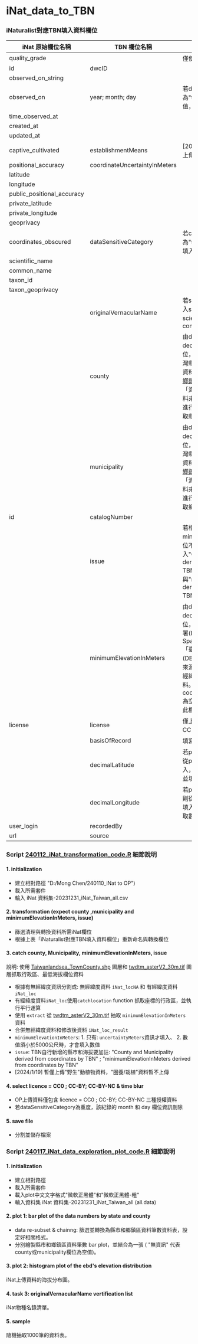 # iNat_data_to_TBN

### iNaturalist對應TBN填入資料欄位

| iNat 原始欄位名稱 | TBN 欄位名稱 | Note |
| -------- | -------- | -------- |
| quality_grade || 僅使用"research"紀錄 |
| id | dwcID ||
| observed_on_string |||
| observed_on |  year; month; day |若dataSensitiveCategory為"t"，month和day將不填入數值，以做時間模糊化|
| time_observed_at |||
| created_at |||
| updated_at |||
| captive_cultivated | establishmentMeans | [2024/1/19] 僅篩選 "f"(野生) 上傳|
| positional_accuracy | coordinateUncertaintyInMeters ||
|latitude|||
|longitude|||
|public_positional_accuracy|||
|private_latitude|||
|private_longitude|||
|geoprivacy|||
|coordinates_obscured|dataSensitiveCategory|若coordinates_obscured為"t"，dataSensitiveCategory填入"重度"；若f，填入空值|
|scientific_name|||
|common_name|||
|taxon_id|||
|taxon_geoprivacy|||
||originalVernacularName|若scientific_name有字串，則填入scientific_name; 反之若scientific_name為空值，則填入common_name|
||county|由decimalLatitude及decimalLongitude計算之衍生欄位，使用政府資料開放平台「臺灣縣市和鄉鎮區界線圖層」（原始資料來源：[直轄市、縣市界線](https://data.gov.tw/dataset/32158)、[鄉鎮市區界線](https://data.gov.tw/dataset/32157)），與海洋保育署「海洋行政區範圍圖層」（原始資料來源:[海洋保育地理資訊圖台](https://iocean.oca.gov.tw/iOceanMap/map.aspx)）進行套疊，再根據經緯度座標抓取縣市資料。|	
||municipality|由decimalLatitude及decimalLongitude計算之衍生欄位，使用政府資料開放平台「臺灣縣市和鄉鎮區界線圖層」（原始資料來源：[直轄市、縣市界線](https://data.gov.tw/dataset/32158)、[鄉鎮市區界線](https://data.gov.tw/dataset/32157)），與海洋保育署「海洋行政區範圍圖層」（原始資料來源:[海洋保育地理資訊圖台](https://iocean.oca.gov.tw/iOceanMap/map.aspx)）進行套疊，再根據經緯度座標抓取鄉鎮區資料。|
| id | catalogNumber ||
||issue|若相對應municipality和minimumElevationInMeters欄位不為空值，則分別填入"County and Municipality derived from coordinates by TBN"，與"minimumElevationInMeters derived from coordinates by TBN"。|
||minimumElevationInMeters|由decimalLatitude及decimalLongitude計算之衍生欄位，使用美國國家航空暨太空總署(National Aeronautics and Space Administration, NASA)「臺灣30米數值地形模型資料(DEM)第三版」圖層（原始資料來源：[ASTER GDEM V3](https://asterweb.jpl.nasa.gov/gdem.asp?fbclid=IwAR1TdjOyhS-fNUav-CQHQdMz4Ad7GkqGY5ZY2Lq_CqpFNZ5c6ogS0DxI-aY)），根據經緯度座標抓取最低海拔欄位資料。此外，若coordinateUncertaintyInMeters為空值，或該數值大於5000，則此欄位不予填入。|
|license|license|僅上傳 licence = CC0 ; CC-BY; CC-BY-NC 三種授權資料|
||basisOfRecord|填寫"人為觀測"|
||decimalLatitude|若private_latitude不為空值，則從private_latitude抽取數值填入，反之，則從latitude抽取數值並填入|
||decimalLongitude|若private_longtitude不為空值，則從private_longtitude抽取數值填入，反之，則從longtitude抽取數值並填入|
|user_login|recordedBy||
|url|source||

### Script [240112_iNat_transformation_code.R]() 細節說明

#### 1. initialization
  * 建立相對路徑 "D:/Mong Chen/240110_iNat to OP")
  * 載入所需套件
  * 輸入 iNat 資料集-20231231_iNat_Taiwan_all.csv

#### 2. transformation (expect county ,municipality and minimumElevationInMeters, issue)
* 篩選清理與轉換資料所需iNat欄位
* 根據上表「iNaturalist對應TBN填入資料欄位」重新命名與轉換欄位

#### 3. catch county, Municipality, minimumElevationInMeters, issue
說明: 使用 [Taiwanlandsea_TownCounty.shp]() 圖層和 [twdtm_asterV2_30m.tif]() 圖層抓取行政區、最低海拔欄位資料
  * 根據有無經緯度資訊分割成: 無經緯度資料 `iNat_locNA` 和 有經緯度資料 `iNat_loc`
  *  有經緯度資料`iNat_loc`使用`catchlocation` function 抓取座標的行政區，並執行平行運算
  *  使用 `extract` 從 [twdtm_asterV2_30m.tif]() 抽取 `minimumElevationInMeters` 資料
  *  合併無經緯度資料和修改後資料 `iNat_loc_result`
  * `minimumElevationInMeters`: 1. 只有: `uncertaintyMeters`資訊才填入、 2. 數值須小於5000公尺時，才會填入數值
  * `issue`: TBN自行新增的縣市和海拔要加註: "County and Municipality derived from coordinates by TBN" ; "minimumElevationInMeters derived from coordinates by TBN"
  * [2024/1/19] 暫僅上傳"野生"動植物資料，"圈養/栽植"資料暫不上傳

#### 4. select licence = CC0 ; CC-BY; CC-BY-NC & time blur
* OP上傳資料僅包含 licence = CC0 ; CC-BY; CC-BY-NC 三種授權資料
* 若dataSensitiveCategory為重度，該紀錄的 month 和 day 欄位資訊刪除

#### 5. save file 
* 分割並儲存檔案

### Script [240117_iNat_data_exploration_plot_code.R]() 細節說明

#### 1. initialization
  * 建立相對路徑
  * 載入所需套件
  * 載入plot中文文字格式"微軟正黑體"和"微軟正黑體-粗"
  * 輸入資料集 iNat 資料集-20231231_iNat_Taiwan_all (all.data)

#### 2. plot 1: bar plot of the data numbers by state and county
* data re-subset & chainng: 篩選並轉換為縣市和鄉鎮區資料筆數資料表，設定好相關格式。
* 分別繪製縣市和鄉鎮區資料筆數 bar plot，並結合為一張 ( "無資訊" 代表county或municipality欄位為空值)。

#### 3. plot 2: histogram plot of the ebd's elevation distribution
iNat上傳資料的海拔分布圖。

#### 4. task 3: originalVernacularName vertification list
iNat物種名錄清單。

#### 5. sample
隨機抽取1000筆的資料表。
